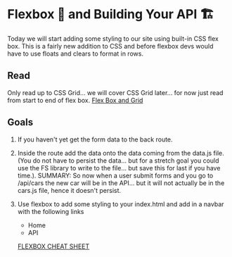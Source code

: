 # Flexbox 💪 and Building Your API 🏗️

Today we will start adding some styling to our site using built-in CSS flex box. This is a fairly new addition to CSS and before flexbox devs would have to use floats and clears to format in rows.

## Read

Only read up to CSS Grid... we will cover CSS Grid later... for now just read from start to end of flex box.
[Flex Box and Grid](https://medium.com/flexbox-and-grids/css-flexbox-grid-layout-how-to-approach-css-layouts-in-2017-and-beyond-685deef03e6c)

## Goals

1.  If you haven't yet get the form data to the back route.

2.  Inside the route add the data onto the data coming from the data.js file. (You do not have to persist the data... but for a stretch goal you could use the FS library to write to the file... but save this for last if you have time.).
    SUMMARY: So now when a user submit forms and you go to /api/cars the new car will be in the API... but it will not actually be in the cars.js file, hence it doesn't persist.

3.  Use flexbox to add some styling to your index.html and add in a navbar with the following links

    - Home
    - API

    [FLEXBOX CHEAT SHEET](https://css-tricks.com/snippets/css/a-guide-to-flexbox/)
